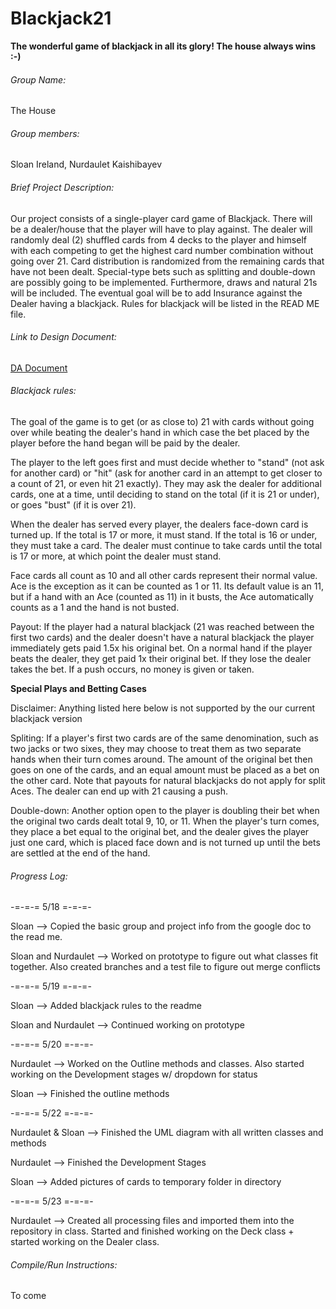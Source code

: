 # Blackjack21
**The wonderful game of blackjack in all its glory! The house always wins :-)**

###### Group Name:
The House
###### Group members:
Sloan Ireland, Nurdaulet Kaishibayev
###### Brief Project Description:
Our project consists of a single-player card game of Blackjack. There will be a dealer/house that the player will have to play against. The dealer will randomly deal (2) shuffled cards from 4 decks to the player and himself with each competing to get the highest card number combination without going over 21. Card distribution is randomized from the remaining cards that have not been dealt. Special-type bets such as splitting and double-down are possibly going to be implemented. Furthermore, draws and natural 21s will be included. The eventual goal will be to add Insurance against the Dealer having a blackjack. Rules for blackjack will be listed in the READ ME file.

###### Link to Design Document:
[DA Document](https://docs.google.com/document/d/14e9wDzL2M29oHePiIcvPqf9Y1P8A0Q__MjswjDk05i8/edit?usp=sharing)

###### Blackjack rules:
The goal of the game is to get (or as close to) 21 with cards without going over while beating the dealer's hand in which case the bet placed by the player before the hand began will be paid by the dealer.

The player to the left goes first and must decide whether to "stand" (not ask for another card) or "hit" (ask for another card in an attempt to get closer to a count of 21, or even hit 21 exactly). They may ask the dealer for additional cards, one at a time, until deciding to stand on the total (if it is 21 or under), or goes "bust" (if it is over 21).

When the dealer has served every player, the dealers face-down card is turned up. If the total is 17 or more, it must stand. If the total is 16 or under, they must take a card. The dealer must continue to take cards until the total is 17 or more, at which point the dealer must stand.

Face cards all count as 10 and all other cards represent their normal value. Ace is the exception as it can be counted as 1 or 11. Its default value is an 11, but if a hand with an Ace (counted as 11) in it busts, the Ace automatically counts as a 1 and the hand is not busted.

Payout: If the player had a natural blackjack (21 was reached between the first two cards) and the dealer doesn't have a natural blackjack the player immediately gets paid 1.5x his original bet. On a normal hand if the player beats the dealer, they get paid 1x their original bet. If they lose the dealer takes the bet. If a push occurs, no money is given or taken.

**Special Plays and Betting Cases**

Disclaimer: Anything listed here below is not supported by the our current blackjack version

Spliting: If a player's first two cards are of the same denomination, such as two jacks or two sixes, they may choose to treat them as two separate hands when their turn comes around. The amount of the original bet then goes on one of the cards, and an equal amount must be placed as a bet on the other card. Note that payouts for natural blackjacks do not apply for split Aces. The dealer can end up with 21 causing a push.

Double-down: Another option open to the player is doubling their bet when the original two cards dealt total 9, 10, or 11. When the player's turn comes, they place a bet equal to the original bet, and the dealer gives the player just one card, which is placed face down and is not turned up until the bets are settled at the end of the hand.


###### Progress Log:
-=-=-= 5/18 =-=-=-


Sloan --> Copied the basic group and project info from the google doc to the read me.

Sloan and Nurdaulet --> Worked on prototype to figure out what classes fit together.
Also created branches and a test file to figure out merge conflicts


-=-=-= 5/19 =-=-=-


Sloan --> Added blackjack rules to the readme

Sloan and Nurdaulet --> Continued working on prototype


-=-=-= 5/20 =-=-=-


Nurdaulet --> Worked on the Outline methods and classes. Also started working on the Development stages w/ dropdown for status

Sloan --> Finished the outline methods


-=-=-= 5/22 =-=-=-


Nurdaulet & Sloan --> Finished the UML diagram with all written classes and methods

Nurdaulet --> Finished the Development Stages

Sloan --> Added pictures of cards to temporary folder in directory


-=-=-= 5/23 =-=-=-


Nurdaulet --> Created all processing files and imported them into the repository in class. Started and finished working on the Deck class + started working on the Dealer class.



###### Compile/Run Instructions:
To come
